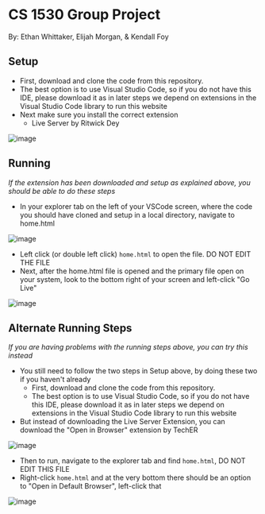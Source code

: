 # CS 1530 Group Project
By: Ethan Whittaker, Elijah Morgan, & Kendall Foy

## Setup
- First, download and clone the code from this repository.
- The best option is to use Visual Studio Code, so if you do not have this IDE, please download it as in later steps we depend on extensions in the Visual Studio Code library to run this website
- Next make sure you install the correct extension
  - Live Server by Ritwick Dey
 
![image](https://github.com/user-attachments/assets/161318de-4e4f-48b4-8248-646a53ad4679)



## Running
*If the extension has been downloaded and setup as explained above, you should be able to do these steps*
- In your explorer tab on the left of your VSCode screen, where the code you should have cloned and setup in a local directory, navigate to home.html

![image](https://github.com/user-attachments/assets/0a121c7b-d14c-4768-baf9-b15f6cf59a02)

- Left click (or double left click) `home.html` to open the file. DO NOT EDIT THE FILE
- Next, after the home.html file is opened and the primary file open on your system, look to the bottom right of your screen and left-click "Go Live"

![image](https://github.com/user-attachments/assets/ba6ff273-9164-4a85-bf97-00cbe5e30ce1)




## Alternate Running Steps
*If you are having problems with the running steps above, you can try this instead*
- You still need to follow the two steps in Setup above, by doing these two if you haven't already
  - First, download and clone the code from this repository.
  - The best option is to use Visual Studio Code, so if you do not have this IDE, please download it as in later steps we depend on extensions in the Visual Studio Code library to run this website
- But instead of downloading the Live Server Extension, you can download the "Open in Browser" extension by TechER

![image](https://github.com/user-attachments/assets/0028a689-e5f4-4e82-8ff9-c0859a4a36c9)

- Then to run, navigate to the explorer tab and find `home.html`, DO NOT EDIT THIS FILE
- Right-click `home.html` and at the very bottom there should be an option to "Open in Default Browser", left-click that

![image](https://github.com/user-attachments/assets/629b8c52-c7a8-44b7-a340-92817af32e7f)

